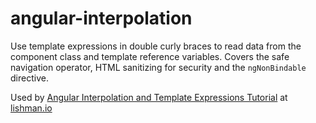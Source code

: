 # angular-interpolation

Use template expressions in double curly braces to read data from the component class and template reference variables. 
Covers the safe navigation operator, HTML sanitizing for security and the `ngNonBindable` directive.

Used by [Angular Interpolation and Template Expressions Tutorial](http://lishman.io/angular-2-interpolation) at [lishman.io](http://lishman.io)
